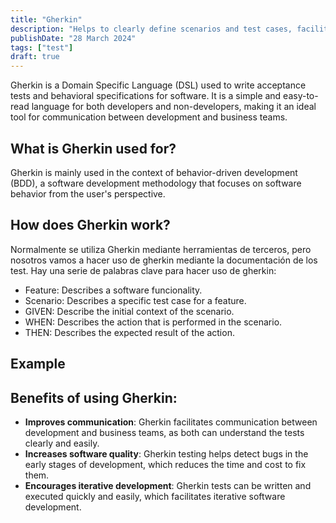 ```yaml
---
title: "Gherkin"
description: "Helps to clearly define scenarios and test cases, facilitating communication in agile development and BDD teams."
publishDate: "28 March 2024"
tags: ["test"]
draft: true
---
```


Gherkin is a Domain Specific Language (DSL) used to write acceptance tests and behavioral specifications for software. It is a simple and easy-to-read language for both developers and non-developers, making it an ideal tool for communication between development and business teams.

## What is Gherkin used for?

Gherkin is mainly used in the context of behavior-driven development (BDD), a software development methodology that focuses on software behavior from the user's perspective.

## How does Gherkin work?

Normalmente se utiliza Gherkin mediante herramientas de terceros, pero nosotros vamos a hacer uso de gherkin mediante la documentación de los test. Hay una serie de palabras clave para hacer uso de gherkin:

- Feature: Describes a software funcionality.
- Scenario: Describes a specific test case for a feature.
- GIVEN: Describe the initial context of the scenario.
- WHEN: Describes the action that is performed in the scenario.
- THEN: Describes the expected result of the action. 

## Example

## Benefits of using Gherkin:
- **Improves communication**: Gherkin facilitates communication between development and business teams, as both can understand the tests clearly and easily.
- **Increases software quality**: Gherkin testing helps detect bugs in the early stages of development, which reduces the time and cost to fix them.
- **Encourages iterative development**: Gherkin tests can be written and executed quickly and easily, which facilitates iterative software development.